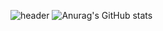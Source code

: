 ![header](https://capsule-render.vercel.app/api?type=waving&color=85C1E9&height=300&section=header&text=Welcome&animation=fadeIn&fontSize=90&fontAlignY=35&desc=my%20world&descAlignY=55)
![Anurag's GitHub stats](https://github-readme-stats.vercel.app/api?username=riccess&show_icons=true&theme=radical)

<!--
**riccess/riccess** is a ✨ _special_ ✨ repository because its `README.md` (this file) appears on your GitHub profile.

Here are some ideas to get you started:

- 🔭 I’m currently working on ...
- 🌱 I’m currently learning ...
- 👯 I’m looking to collaborate on ...
- 🤔 I’m looking for help with ...
- 💬 Ask me about ...
- 📫 How to reach me: ...
- 😄 Pronouns: ...
- ⚡ Fun fact: ...
-->
